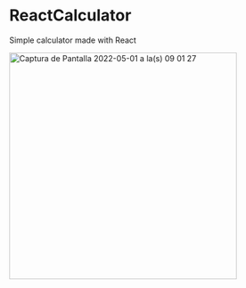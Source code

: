 # ReactCalculator
Simple calculator made with React <br>

<img width="408" alt="Captura de Pantalla 2022-05-01 a la(s) 09 01 27" src="https://user-images.githubusercontent.com/73369706/166147157-cac0b2e4-e381-4237-a24a-be30cf0f2d54.png">
